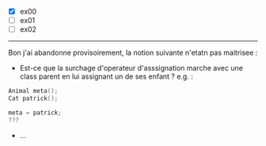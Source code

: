 - [X] ex00
- [ ] ex01
- [ ] ex02

---

Bon j'ai abandonne provisoirement, la notion suivante n'etatn pas maitrisee :
- Est-ce que la surchage d'operateur d'asssignation marche avec une class parent en lui assignant un de ses enfant ?
	e.g. :
```cpp
Animal meta();
Cat patrick();

meta = patrick;
???
```
- ...

